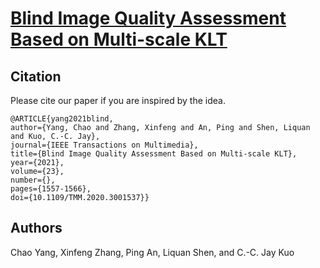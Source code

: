 # [Blind Image Quality Assessment Based on Multi-scale KLT](https://ieeexplore.ieee.org/document/9113755)


## Citation

Please cite our paper if you are inspired by the idea.

```
@ARTICLE{yang2021blind,
author={Yang, Chao and Zhang, Xinfeng and An, Ping and Shen, Liquan and Kuo, C.-C. Jay},
journal={IEEE Transactions on Multimedia}, 
title={Blind Image Quality Assessment Based on Multi-scale KLT}, 
year={2021},
volume={23},
number={},
pages={1557-1566},
doi={10.1109/TMM.2020.3001537}}
```

## Authors

Chao Yang, Xinfeng Zhang, Ping An, Liquan Shen, and C.-C. Jay Kuo
